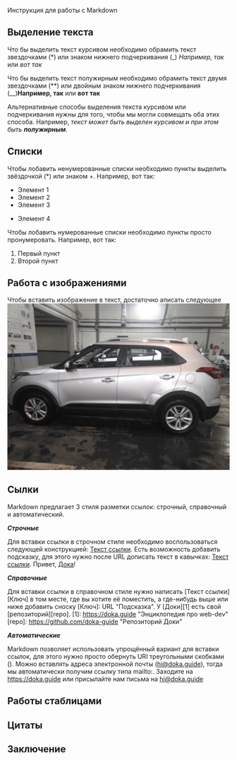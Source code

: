Инструкция для работы с Markdown

## Выделение текста

Что бы выделить текст курсивом необходимо обрамить текст  звездочками (*) или знаком нижнего подчеркивания (_) *Например, так* или _вот так_

Что бы выделить текст полужирным необходимо обрамить текст двумя  звездочками (**) или двойным знаком нижнего подчеркивания (__)**Например, так** или __вот так__

Альтернативные способы выделения текста курсивом или подчеркивания нужны для того, чтобы мы могли совмещать оба этих способа. Например, _текст может быть выделен курсивом и при этом быть **полужирным**_.


## Списки

Чтобы лобавить ненумерованные списки необходимо пункты выделить звёздочкой (*) или знаком +.
Например, вот так:
* Элемент 1
* Элемент 2
* Элемент 3
+ Элемент 4

Чтобы лобавить нумерованные списки необходимо пункты просто пронумеровать.
Например, вот так:
1. Первый пункт
2. Второй пункт



## Работа с изображениями

Чтобы вставить изображение в текст, достаточно аписать следующее
![bibika](IMG_bibika.jpg)

## Сылки

Markdown предлагает 3 стиля разметки ссылок: строчный, справочный и автоматический.

***Строчные***

Для вставки ссылки в строчном стиле необходимо воспользоваться следующей конструкцией: [Текст ссылки](URL). Есть возможность добавить подсказку, для этого нужно после URL дописать текст в кавычках: [Текст ссылки](URL "Подсказка").
Привет, [Дока](https://doka.guide "Энциклопедия про web-dev")!

***Справочные***

Для вставки ссылки в справочном стиле нужно написать [Текст ссылки][Ключ] в том месте, где вы хотите её поместить, а где-нибудь выше или ниже добавить сноску [Ключ]: URL "Подсказка".
У [Доки][1] есть свой [репозиторий][repo].
[1]: https://doka.guide "Энциклопедия про web-dev"
[repo]: https://github.com/doka-guide "Репозиторий Доки"

***Автоматические***

Markdown позволяет использовать упрощённый вариант для вставки ссылок, для этого нужно просто обернуть URI треугольными скобками (<URI>).
Можно вставлять адреса электронной почты (<hi@doka.guide>), тогда мы автоматически получим ссылку типа mailto:.
Заходите на <https://doka.guide>
или присылайте нам письма на <hi@doka.guide>

## Работы стаблицами

## Цитаты

## Заключение
